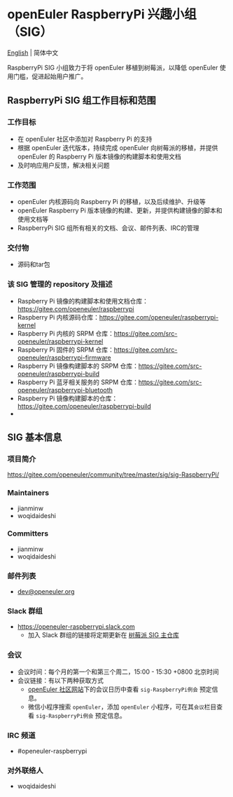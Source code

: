 # openEuler RaspberryPi 兴趣小组（SIG）
[English](./sig-RaspberryPi.md) | 简体中文

RaspberryPi SIG 小组致力于将 openEuler 移植到树莓派，以降低 openEuler 使用门槛，促进起始用户推广。


## RaspberryPi SIG 组工作目标和范围

### 工作目标

 - 在 openEuler 社区中添加对 Raspberry Pi 的支持
 - 根据 openEuler 迭代版本，持续完成 openEuler 向树莓派的移植，并提供 openEuler 的 Raspberry Pi 版本镜像的构建脚本和使用文档
 - 及时响应用户反馈，解决相关问题

### 工作范围

 - openEuler 内核源码向 Raspberry Pi 的移植，以及后续维护、升级等
 - openEuler Raspberry Pi 版本镜像的构建、更新，并提供构建镜像的脚本和使用文档等
 - RaspberryPi SIG 组所有相关的文档、会议、邮件列表、IRC的管理

### 交付物

- 源码和tar包

### 该 SIG 管理的 repository 及描述

- Raspberry Pi 镜像的构建脚本和使用文档仓库：https://gitee.com/openeuler/raspberrypi
- Raspberry Pi 内核源码仓库：https://gitee.com/openeuler/raspberrypi-kernel
- Raspberry Pi 内核的 SRPM 仓库：https://gitee.com/src-openeuler/raspberrypi-kernel
- Raspberry Pi 固件的 SRPM 仓库：https://gitee.com/src-openeuler/raspberrypi-firmware
- Raspberry Pi 镜像构建脚本的 SRPM 仓库：https://gitee.com/src-openeuler/raspberrypi-build
- Raspberry Pi 蓝牙相关服务的 SRPM 仓库：https://gitee.com/src-openeuler/raspberrypi-bluetooth
- Raspberry Pi 镜像构建脚本的仓库：https://gitee.com/openeuler/raspberrypi-build
- 
## SIG 基本信息

### 项目简介

https://gitee.com/openeuler/community/tree/master/sig/sig-RaspberryPi/

### Maintainers
- jianminw
- woqidaideshi

### Committers
- jianminw
- woqidaideshi

### 邮件列表
- dev@openeuler.org

### Slack 群组
- https://openeuler-raspberrypi.slack.com
  - 加入 Slack 群组的链接将定期更新在 [树莓派 SIG 主仓库](https://gitee.com/openeuler/raspberrypi)

### 会议
- 会议时间：每个月的第一个和第三个周二，15:00 - 15:30 +0800 北京时间
- 会议链接：有以下两种获取方式
  - [openEuler 社区网站](https://openeuler.org/)下的会议日历中查看 `sig-RaspberryPi例会` 预定信息。
  - 微信小程序搜索 `openEuler`，添加 `openEuler` 小程序，可在其`会议`栏目查看 `sig-RaspberryPi例会` 预定信息。

### IRC 频道
- #openeuler-raspberrypi

### 对外联络人
- woqidaideshi
